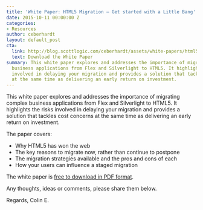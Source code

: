 ```yaml
---
title: 'White Paper: HTML5 Migration – Get started with a Little Bang'
date: 2015-10-11 00:00:00 Z
categories:
- Resources
author: ceberhardt
layout: default_post
cta:
  link: http://blog.scottlogic.com/ceberhardt/assets/white-papers/html5-migration.pdf
  text: Download the White Paper
summary: This white paper explores and addresses the importance of migrating complex
  business applications from Flex and Silverlight to HTML5. It highlights the risks
  involved in delaying your migration and provides a solution that tackles cost concerns
  at the same time as delivering an early return on investment.
---
```


This white paper explores and addresses the importance of migrating complex business applications from Flex and Silverlight to HTML5. It highlights the risks involved in delaying your migration and provides a solution that tackles cost concerns at the same time as delivering an early return on investment.

The paper covers:
- Why HTML5 has won the web
- The key reasons to migrate now, rather than continue to postpone
- The migration strategies available and the pros and cons of each
- How your users can influence a staged migration

The white paper is [free to download in PDF format]({{site.baseurl}}/ceberhardt/assets/white-papers/html5-migration.pdf).

Any thoughts, ideas or comments, please share them below.

Regards, Colin E.
